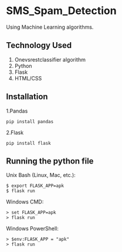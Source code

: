 # SMS_Spam_Detection
Using Machine Learning algorithms.

## Technology Used
1. Onevsrestclassifier algorithm
2. Python
3. Flask
4. HTML/CSS

## Installation

1.Pandas

```
pip install pandas
```
2.Flask

```
pip install flask
```

## Running the python file

Unix Bash (Linux, Mac, etc.):
```
$ export FLASK_APP=apk
$ flask run
```
Windows CMD:
```
> set FLASK_APP=apk
> flask run
```
Windows PowerShell:
```
> $env:FLASK_APP = "apk"
> flask run
```
